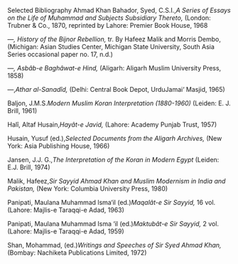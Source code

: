 


Selected Bibliography
Ahmad Khan Bahador, Syed, C.S.I.,*A* *Series* *of* *Essays* *on* *the*
*Life* *of* *Muhammad* *and* *Subjects* *Subsidiary* *Thereto,* (London:
Trubner & Co., 1870, reprinted by Lahore: Premier Book House, 1968

*—, History* *of* *the* *Bijnor* *Rebellion,* tr. By Hafeez Malik and
Morris Dembo, (Michigan: Asian Studies Center, Michigan State
University, South Asia Series occasional paper no. 17, n.d.)

*—, Asbâb-e* *Baghâwat-e* *Hind,* (Aligarh: Aligarh Muslim University
Press, 1858)

—,*Athar al-Sanadîd,* (Delhi: Central Book Depot, UrduJamai‘ Masjid,
1965)

Baljon, J.M.S.*Modern Muslim Koran Interpretation (1880-1960)* (Leiden:
E. J. Brill, 1961)

Halî, Altaf Husain,*Hayât-e Javid,* (Lahore: Academy Punjab Trust, 1957)

Husain, Yusuf (ed.),*Selected* *Documents* *from* *the* *Aligarh*
*Archives,* (New York: Asia Publishing House, 1966)

Jansen, J.J. G.,*The Interpretation of the Koran in Modern Egypt*
(Leiden: E.J. Brill, 1974)

Malik, Hafeez,*Sir* *Sayyid* *Ahmad* *Khan* *and* *Muslim* *Modernism*
*in* *India* *and* *Pakistan,* (New York: Columbia University Press,
1980)

Panipati, Maulana Muhammad lsma‘il (ed.)*Maqalât-e* *Sir* *Sayyid,* 16
vol. (Lahore: Majlis-e Taraqqi-e Adad, 1963)

Panipati, Maulana Muhammad Isma ‘il (ed.)*Maktubât-e* *Sir* *Sayyid,* 2
vol. (Lahore: Majlis-e Taraqqi-e Adad, 1959)

Shan, Mohammad, (ed.)*Writings* *and* *Speeches* *of* *Sir* *Syed*
*Ahmad* *Khan,* (Bombay: Nachiketa Publications Limited, 1972)


